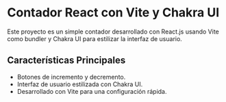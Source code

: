 # Contador React con Vite y Chakra UI

Este proyecto es un simple contador desarrollado con React.js usando Vite como bundler y Chakra UI para estilizar la interfaz de usuario.


## Características Principales

- Botones de incremento y decremento.
- Interfaz de usuario estilizada con Chakra UI.
- Desarrollado con Vite para una configuración rápida.

